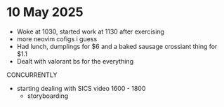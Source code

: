 # 10 May 2025

- Woke at 1030, started work at 1130 after exercising
- more neovim cofigs i guess
- Had lunch, dumplings for $6 and a baked sausage crossiant thing for $1.1
- Dealt with valorant bs for the everything

CONCURRENTLY

- starting dealing with SICS video 1600 - 1800
    - storyboarding
